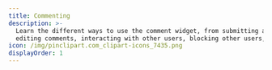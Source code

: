 ```yaml
---
title: Commenting
description: >-
  Learn the different ways to use the comment widget, from submitting and
  editing comments, interacting with other users, blocking other users, etc.
icon: /img/pinclipart.com_clipart-icons_7435.png
displayOrder: 1
---
```

